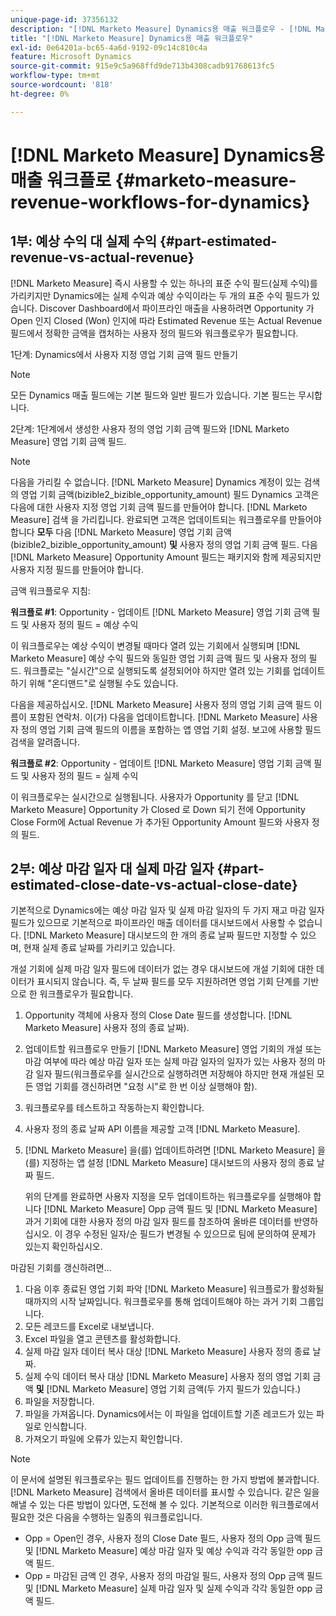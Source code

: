 ```yaml
---
unique-page-id: 37356132
description: "[!DNL Marketo Measure] Dynamics용 매출 워크플로우 - [!DNL Marketo Measure]"
title: "[!DNL Marketo Measure] Dynamics용 매출 워크플로우"
exl-id: 0e64201a-bc65-4a6d-9192-09c14c810c4a
feature: Microsoft Dynamics
source-git-commit: 915e9c5a968ffd9de713b4308cadb91768613fc5
workflow-type: tm+mt
source-wordcount: '818'
ht-degree: 0%

---
```


# [!DNL Marketo Measure] Dynamics용 매출 워크플로 {#marketo-measure-revenue-workflows-for-dynamics}

## 1부: 예상 수익 대 실제 수익 {#part-estimated-revenue-vs-actual-revenue}

[!DNL Marketo Measure] 즉시 사용할 수 있는 하나의 표준 수익 필드(실제 수익)를 가리키지만 Dynamics에는 실제 수익과 예상 수익이라는 두 개의 표준 수익 필드가 있습니다. Discover Dashboard에서 파이프라인 매출을 사용하려면 Opportunity 가 Open 인지 Closed (Won) 인지에 따라 Estimated Revenue 또는 Actual Revenue 필드에서 정확한 금액을 캡처하는 사용자 정의 필드와 워크플로우가 필요합니다.

1단계: Dynamics에서 사용자 지정 영업 기회 금액 필드 만들기

>[!NOTE]
>
>모든 Dynamics 매출 필드에는 기본 필드와 일반 필드가 있습니다. 기본 필드는 무시합니다.

2단계: 1단계에서 생성한 사용자 정의 영업 기회 금액 필드와 [!DNL Marketo Measure] 영업 기회 금액 필드.

>[!NOTE]
>
>다음을 가리킬 수 없습니다. [!DNL Marketo Measure] Dynamics 계정이 있는 검색의 영업 기회 금액(bizible2_bizible_opportunity_amount) 필드 Dynamics 고객은 다음에 대한 사용자 지정 영업 기회 금액 필드를 만들어야 합니다. [!DNL Marketo Measure] 검색 을 가리킵니다. 완료되면 고객은 업데이트되는 워크플로우를 만들어야 합니다 **모두** 다음 [!DNL Marketo Measure] 영업 기회 금액(bizible2_bizible_opportunity_amount) **및** 사용자 정의 영업 기회 금액 필드. 다음 [!DNL Marketo Measure] Opportunity Amount 필드는 패키지와 함께 제공되지만 사용자 지정 필드를 만들어야 합니다.

금액 워크플로우 지침:

**워크플로 #1**: Opportunity - 업데이트 [!DNL Marketo Measure] 영업 기회 금액 필드 및 사용자 정의 필드 = 예상 수익

이 워크플로우는 예상 수익이 변경될 때마다 열려 있는 기회에서 실행되며 [!DNL Marketo Measure] 예상 수익 필드와 동일한 영업 기회 금액 필드 및 사용자 정의 필드. 워크플로는 &quot;실시간&quot;으로 실행되도록 설정되어야 하지만 열려 있는 기회를 업데이트하기 위해 &quot;온디맨드&quot;로 실행될 수도 있습니다.

다음을 제공하십시오. [!DNL Marketo Measure] 사용자 정의 영업 기회 금액 필드 이름이 포함된 연락처. 이(가) 다음을 업데이트합니다. [!DNL Marketo Measure] 사용자 정의 영업 기회 금액 필드의 이름을 포함하는 앱 영업 기회 설정. 보고에 사용할 필드 검색을 알려줍니다.

**워크플로 #2**: Opportunity - 업데이트 [!DNL Marketo Measure] 영업 기회 금액 필드 및 사용자 정의 필드 = 실제 수익

이 워크플로우는 실시간으로 실행됩니다. 사용자가 Opportunity 를 닫고 [!DNL Marketo Measure] Opportunity 가 Closed 로 Down 되기 전에 Opportunity Close Form에 Actual Revenue 가 추가된 Opportunity Amount 필드와 사용자 정의 필드.

## 2부: 예상 마감 일자 대 실제 마감 일자 {#part-estimated-close-date-vs-actual-close-date}

기본적으로 Dynamics에는 예상 마감 일자 및 실제 마감 일자의 두 가지 재고 마감 일자 필드가 있으므로 기본적으로 파이프라인 매출 데이터를 대시보드에서 사용할 수 없습니다. [!DNL Marketo Measure] 대시보드의 한 개의 종료 날짜 필드만 지정할 수 있으며, 현재 실제 종료 날짜를 가리키고 있습니다.

개설 기회에 실제 마감 일자 필드에 데이터가 없는 경우 대시보드에 개설 기회에 대한 데이터가 표시되지 않습니다. 즉, 두 날짜 필드를 모두 지원하려면 영업 기회 단계를 기반으로 한 워크플로우가 필요합니다.

1. Opportunity 객체에 사용자 정의 Close Date 필드를 생성합니다. [!DNL Marketo Measure] 사용자 정의 종료 날짜).
1. 업데이트할 워크플로우 만들기 [!DNL Marketo Measure] 영업 기회의 개설 또는 마감 여부에 따라 예상 마감 일자 또는 실제 마감 일자의 일자가 있는 사용자 정의 마감 일자 필드(워크플로우를 실시간으로 실행하려면 저장해야 하지만 현재 개설된 모든 영업 기회를 갱신하려면 &quot;요청 시&quot;로 한 번 이상 실행해야 함).
1. 워크플로우를 테스트하고 작동하는지 확인합니다.
1. 사용자 정의 종료 날짜 API 이름을 제공할 고객 [!DNL Marketo Measure].
1. [!DNL Marketo Measure] 을(를) 업데이트하려면 [!DNL Marketo Measure] 을(를) 지정하는 앱 설정 [!DNL Marketo Measure] 대시보드의 사용자 정의 종료 날짜 필드.

   위의 단계를 완료하면 사용자 지정을 모두 업데이트하는 워크플로우를 실행해야 합니다 [!DNL Marketo Measure] Opp 금액 필드 및 [!DNL Marketo Measure] 과거 기회에 대한 사용자 정의 마감 일자 필드를 참조하여 올바른 데이터를 반영하십시오. 이 경우 수정된 일자/순 필드가 변경될 수 있으므로 팀에 문의하여 문제가 있는지 확인하십시오.

마감된 기회를 갱신하려면...

1. 다음 이후 종료된 영업 기회 파악 [!DNL Marketo Measure] 워크플로가 활성화될 때까지의 시작 날짜입니다. 워크플로우를 통해 업데이트해야 하는 과거 기회 그룹입니다.
1. 모든 레코드를 Excel로 내보냅니다.
1. Excel 파일을 열고 콘텐츠를 활성화합니다.
1. 실제 마감 일자 데이터 복사 대상 [!DNL Marketo Measure] 사용자 정의 종료 날짜.
1. 실제 수익 데이터 복사 대상 [!DNL Marketo Measure] 사용자 정의 영업 기회 금액 **및** [!DNL Marketo Measure] 영업 기회 금액(두 가지 필드가 있습니다.)
1. 파일을 저장합니다.
1. 파일을 가져옵니다. Dynamics에서는 이 파일을 업데이트할 기존 레코드가 있는 파일로 인식합니다.
1. 가져오기 파일에 오류가 있는지 확인합니다.

>[!NOTE]
>
>이 문서에 설명된 워크플로우는 필드 업데이트를 진행하는 한 가지 방법에 불과합니다. [!DNL Marketo Measure] 검색에서 올바른 데이터를 표시할 수 있습니다. 같은 일을 해낼 수 있는 다른 방법이 있다면, 도전해 볼 수 있다. 기본적으로 이러한 워크플로에서 필요한 것은 다음을 수행하는 일종의 워크플로입니다.
>
> * Opp = Open인 경우, 사용자 정의 Close Date 필드, 사용자 정의 Opp 금액 필드 및 [!DNL Marketo Measure] 예상 마감 일자 및 예상 수익과 각각 동일한 opp 금액 필드.
> * Opp = 마감된 금액 인 경우, 사용자 정의 마감일 필드, 사용자 정의 Opp 금액 필드 및 [!DNL Marketo Measure] 실제 마감 일자 및 실제 수익과 각각 동일한 opp 금액 필드.
